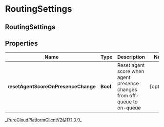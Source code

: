 # RoutingSettings

## RoutingSettings

## Properties

|Name | Type | Description | Notes|
|------------ | ------------- | ------------- | -------------|
| **resetAgentScoreOnPresenceChange** | **Bool** | Reset agent score when agent presence changes from off-queue to on-queue | [optional] |



_PureCloudPlatformClientV2@171.0.0_
